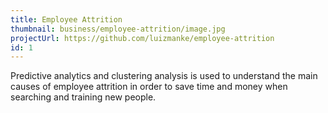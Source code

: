 ```yaml
---
title: Employee Attrition
thumbnail: business/employee-attrition/image.jpg
projectUrl: https://github.com/luizmanke/employee-attrition
id: 1
---
```


Predictive analytics and clustering analysis is used to understand the main causes of employee attrition in order to save time and money when searching and training new people.
